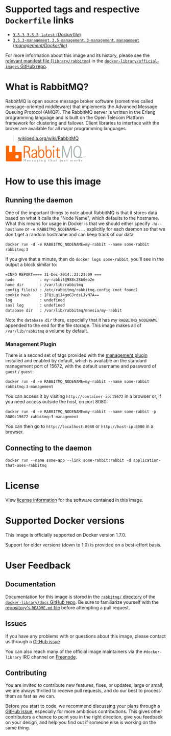# Supported tags and respective `Dockerfile` links

-	[`3.5.3`, `3.5`, `3`, `latest` (*Dockerfile*)](https://github.com/docker-library/rabbitmq/blob/97e1f49042fd2cf6153ddf7c17112f391558fd35/Dockerfile)
-	[`3.5.3-management`, `3.5-management`, `3-management`, `management` (*management/Dockerfile*)](https://github.com/docker-library/rabbitmq/blob/97e1f49042fd2cf6153ddf7c17112f391558fd35/management/Dockerfile)

For more information about this image and its history, please see the [relevant manifest file (`library/rabbitmq`)](https://github.com/docker-library/official-images/blob/master/library/rabbitmq) in the [`docker-library/official-images` GitHub repo](https://github.com/docker-library/official-images).

# What is RabbitMQ?

RabbitMQ is open source message broker software (sometimes called message-oriented middleware) that implements the Advanced Message Queuing Protocol (AMQP). The RabbitMQ server is written in the Erlang programming language and is built on the Open Telecom Platform framework for clustering and failover. Client libraries to interface with the broker are available for all major programming languages.

> [wikipedia.org/wiki/RabbitMQ](https://en.wikipedia.org/wiki/RabbitMQ)

![logo](https://raw.githubusercontent.com/docker-library/docs/master/rabbitmq/logo.png)

# How to use this image

## Running the daemon

One of the important things to note about RabbitMQ is that it stores data based on what it calls the "Node Name", which defaults to the hostname. What this means for usage in Docker is that we should either specify `-h`/`--hostname` or `-e RABBITMQ_NODENAME=...` explicitly for each daemon so that we don't get a random hostname and can keep track of our data:

	docker run -d -e RABBITMQ_NODENAME=my-rabbit --name some-rabbit rabbitmq:3

If you give that a minute, then do `docker logs some-rabbit`, you'll see in the output a block similar to:

	=INFO REPORT==== 31-Dec-2014::23:21:09 ===
	node           : my-rabbit@988c28b0eb2e
	home dir       : /var/lib/rabbitmq
	config file(s) : /etc/rabbitmq/rabbitmq.config (not found)
	cookie hash    : IFQiLgiJ4goGJrdsLJvN7A==
	log            : undefined
	sasl log       : undefined
	database dir   : /var/lib/rabbitmq/mnesia/my-rabbit

Note the `database dir` there, especially that it has my `RABBITMQ_NODENAME` appended to the end for the file storage. This image makes all of `/var/lib/rabbitmq` a volume by default.

### Management Plugin

There is a second set of tags provided with the [management plugin](https://www.rabbitmq.com/management.html) installed and enabled by default, which is available on the standard management port of 15672, with the default username and password of `guest` / `guest`:

	docker run -d -e RABBITMQ_NODENAME=my-rabbit --name some-rabbit rabbitmq:3-management

You can access it by visiting `http://container-ip:15672` in a browser or, if you need access outside the host, on port 8080:

	docker run -d -e RABBITMQ_NODENAME=my-rabbit --name some-rabbit -p 8080:15672 rabbitmq:3-management

You can then go to `http://localhost:8080` or `http://host-ip:8080` in a browser.

## Connecting to the daemon

	docker run --name some-app --link some-rabbit:rabbit -d application-that-uses-rabbitmq

# License

View [license information](https://www.rabbitmq.com/mpl.html) for the software contained in this image.

# Supported Docker versions

This image is officially supported on Docker version 1.7.0.

Support for older versions (down to 1.0) is provided on a best-effort basis.

# User Feedback

## Documentation

Documentation for this image is stored in the [`rabbitmq/` directory](https://github.com/docker-library/docs/tree/master/rabbitmq) of the [`docker-library/docs` GitHub repo](https://github.com/docker-library/docs). Be sure to familiarize yourself with the [repository's `README.md` file](https://github.com/docker-library/docs/blob/master/README.md) before attempting a pull request.

## Issues

If you have any problems with or questions about this image, please contact us through a [GitHub issue](https://github.com/docker-library/rabbitmq/issues).

You can also reach many of the official image maintainers via the `#docker-library` IRC channel on [Freenode](https://freenode.net).

## Contributing

You are invited to contribute new features, fixes, or updates, large or small; we are always thrilled to receive pull requests, and do our best to process them as fast as we can.

Before you start to code, we recommend discussing your plans through a [GitHub issue](https://github.com/docker-library/rabbitmq/issues), especially for more ambitious contributions. This gives other contributors a chance to point you in the right direction, give you feedback on your design, and help you find out if someone else is working on the same thing.
